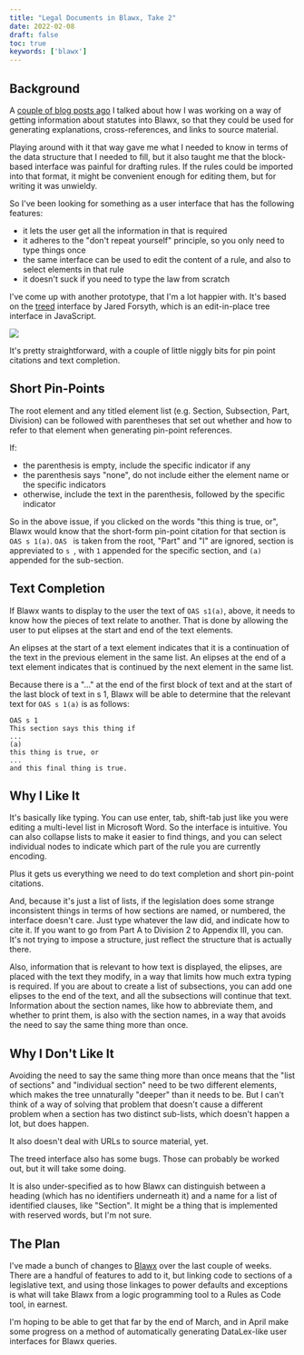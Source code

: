 ```yaml
---
title: "Legal Documents in Blawx, Take 2"
date: 2022-02-08
draft: false
toc: true
keywords: ['blawx']
---
```


## Background

A [couple of blog posts ago](/post/2022-01-23_legal_docs_in_blawx/) I talked about how I was working on a way of getting information about statutes into Blawx,
so that they could be used for generating explanations, cross-references, and links to source material.

Playing around with it that way gave me what I needed to know in terms of the data structure that I needed to fill,
but it also taught me that the block-based interface was painful for drafting rules. If the rules could be imported
into that format, it might be convenient enough for editing them, but for writing it was unwieldy.

So I've been looking for something as a user interface that has the following features:

* it lets the user get all the information in that is required
* it adheres to the "don't repeat yourself" principle, so you only need to type things once
* the same interface can be used to edit the content of a rule, and also to select elements in that rule
* it doesn't suck if you need to type the law from scratch

I've come up with another prototype, that I'm a lot happier with. It's based on the [treed](https://jaredforsyth.com/treed/)
interface by Jared Forsyth, which is an edit-in-place tree interface in JavaScript.

![](/treed_prototype.png)


It's pretty straightforward, with a couple of little niggly bits for pin point citations and text completion.

## Short Pin-Points

The root element and any titled element list (e.g. Section, Subsection, Part, Division) can be followed with
parentheses that set out whether and how to refer to that element when generating pin-point references.

If:
* the parenthesis is empty, include the specific indicator if any
* the parenthesis says "none", do not include either the element name or the specific indicators
* otherwise, include the text in the parenthesis, followed by the specific indicator


So in the above issue, if you clicked on the words "this thing is true, or", Blawx would know that the short-form
pin-point citation for that section is `OAS s 1(a)`. `OAS ` is taken from the root, "Part" and "I" are ignored,
section is appreviated to `s `, with `1` appended for the specific section, and `(a)` appended for the sub-section.

## Text Completion

If Blawx wants to display to the user the text of `OAS s1(a)`, above, it needs to know how the pieces of text
relate to another. That is done by allowing the user to put elipses at the start and end of the text elements.

An elipses at the start of a text element indicates that it is a continuation of the text in the previous element
in the same list. An elipses at the end of a text element indicates that is continued by the next element in the
same list.

Because there is a "..." at the end of the first block of text and at the start of the last block of text in s 1,
Blawx will be able to determine that the relevant text for `OAS s 1(a)` is as follows:

```text
OAS s 1
This section says this thing if
...
(a)
this thing is true, or
...
and this final thing is true.
```

## Why I Like It

It's basically like typing. You can use enter, tab, shift-tab just like you were editing a multi-level list in
Microsoft Word. So the interface is intuitive. You can also collapse lists to make it easier to find things,
and you can select individual nodes to indicate which part of the rule you are currently encoding.

Plus it gets us everything we need to do text completion and short pin-point citations.

And, because it's just a list of lists, if the legislation does some strange inconsistent things in terms of
how sections are named, or numbered, the interface doesn't care. Just type whatever the law did, and indicate
how to cite it. If you want to go from Part A to Division 2 to Appendix III, you can. It's not trying to
impose a structure, just reflect the structure that is actually there.

Also, information that is relevant to how text is displayed, the elipses, are placed with the text they modify,
in a way that limits how much extra typing is required. If you are about to create a list of subsections, you can
add one elipses to the end of the text, and all the subsections will continue that text.  Information about
the section names, like how to abbreviate them, and whether to print them, is also with the section names, in a way
that avoids the need to say the same thing more than once.

## Why I Don't Like It

Avoiding the need to say the same thing more than once means that the "list of sections" and "individual section"
need to be two different elements, which makes the tree unnaturally "deeper" than it needs to be. But I can't
think of a way of solving that problem that doesn't cause a different problem when a section has two
distinct sub-lists, which doesn't happen a lot, but does happen.

It also doesn't deal with URLs to source material, yet.

The treed interface also has some bugs. Those can probably be worked out, but it will take some doing.

It is also under-specified as to how Blawx can distinguish between a heading (which has no identifiers underneath it)
and a name for a list of identified clauses, like "Section". It might be a thing that is implemented with
reserved words, but I'm not sure.

## The Plan

I've made a bunch of changes to [Blawx](https://www.blawx.com) over the last couple of weeks. There are a handful
of features to add to it, but linking code to sections of a legislative text, and using those linkages to power
defaults and exceptions is what will take Blawx from a logic programming tool to a Rules as Code tool, in earnest.

I'm hoping to be able to get that far by the end of March, and in April make some progress on a method of
automatically generating DataLex-like user interfaces for Blawx queries.

